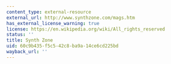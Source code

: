 ```yaml
---
content_type: external-resource
external_url: http://www.synthzone.com/mags.htm
has_external_license_warning: true
license: https://en.wikipedia.org/wiki/All_rights_reserved
status: ''
title: Synth Zone
uid: 60c9b435-f5c5-42c8-ba9a-14ce6cd225bd
wayback_url: ''
---
```


